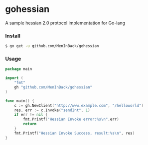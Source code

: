 # gohessian

A sample hessian 2.0 protocol implementation for Go-lang

### Install
```sh
$ go get -u github.com/MenInBack/gohessian
```

### Usage

```go
package main

import (
    "fmt"
    gh "github.com/MenInBack/gohessian"
)

func main() {
    c := gh.NewClient("http://www.example.com", "/helloworld")
    res, err := c.Invoke("sendInt", 1)
    if err != nil {
        fmt.Printf("Hessian Invoke error:%s\n",err)
        return
    }
    fmt.Printf("Hessian Invoke Success, result:%s\n", res)
}
```
